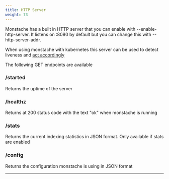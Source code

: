 ```yaml
---
title: HTTP Server
weight: 73
---
```


Monstache has a built in HTTP server that you can enable with --enable-http-server. It
listens on :8080 by default but you can change this with --http-server-addr.

When using monstache with kubernetes this server can be used to detect liveness and 
[act accordingly](https://kubernetes.io/docs/tasks/configure-pod-container/configure-liveness-readiness-probes/)

The following GET endpoints are available

### /started

Returns the uptime of the server

### /healthz

Returns at 200 status code with the text "ok" when monstache is running

### /stats

Returns the current indexing statistics in JSON format. Only available if stats are enabled

### /config

Returns the configuration monstache is using in JSON format

---
